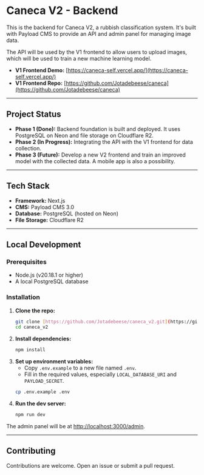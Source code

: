# Caneca V2 - Backend

This is the backend for Caneca V2, a rubbish classification system. It's built with Payload CMS to provide an API and admin panel for managing image data.

The API will be used by the V1 frontend to allow users to upload images, which will be used to train a new machine learning model.

- **V1 Frontend Demo:** [https://caneca-self.vercel.app/](https://caneca-self.vercel.app/)
- **V1 Frontend Repo:** [https://github.com/Jotadebeese/caneca](https://github.com/Jotadebeese/caneca)

---

## Project Status

- **Phase 1 (Done):** Backend foundation is built and deployed. It uses PostgreSQL on Neon and file storage on Cloudflare R2.
- **Phase 2 (In Progress):** Integrating the API with the V1 frontend for data collection.
- **Phase 3 (Future):** Develop a new V2 frontend and train an improved model with the collected data. A mobile app is also a possibility.

---

## Tech Stack

- **Framework:** Next.js
- **CMS:** Payload CMS 3.0
- **Database:** PostgreSQL (hosted on Neon)
- **File Storage:** Cloudflare R2

---

## Local Development

### Prerequisites

- Node.js (v20.18.1 or higher)
- A local PostgreSQL database

### Installation

1.  **Clone the repo:**
    ```sh
    git clone [https://github.com/Jotadebeese/caneca_v2.git](https://github.com/Jotadebeese/caneca_v2.git)
    cd caneca_v2
    ```
2.  **Install dependencies:**
    ```sh
    npm install
    ```
3.  **Set up environment variables:**
    - Copy `.env.example` to a new file named `.env`.
    - Fill in the required values, especially `LOCAL_DATABASE_URI` and `PAYLOAD_SECRET`.
    ```sh
    cp .env.example .env
    ```
4.  **Run the dev server:**
    ```sh
    npm run dev
    ```

The admin panel will be at [http://localhost:3000/admin](http://localhost:3000/admin).

---

## Contributing

Contributions are welcome. Open an issue or submit a pull request.
